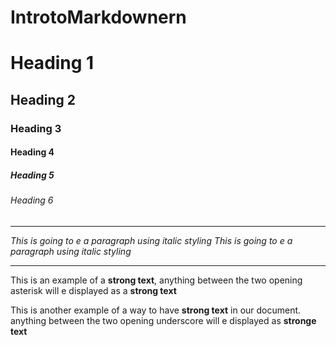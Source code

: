 # IntrotoMarkdownern

<!---Header--->
# Heading 1
## Heading 2
### Heading 3
#### Heading 4
##### Heading 5
###### Heading 6

---

<!---Italic---->

_This is going to e a paragraph using italic styling_
*This is going to e a paragraph using italic styling*

---

<!----Strong--->

This is an example of a **strong text**, anything between the two opening asterisk will e displayed as a **strong text**

This is another example of a way to have  __strong text__ in our document. anything between the two opening underscore will e displayed as __stronge text__
